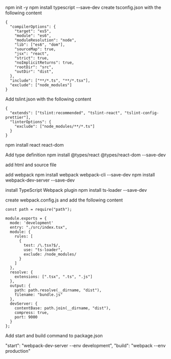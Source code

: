 npm init -y
npm install typescript --save-dev
create tsconfig.json with the following content
```
{ 
  "compilerOptions": { 
    "target": "es5", 
    "module": "es6", 
    "moduleResolution": "node", 
    "lib": ["es6", "dom"],
    "sourceMap": true, 
    "jsx": "react", 
    "strict": true, 
    "noImplicitReturns": true,
    "rootDir": "src",
    "outDir": "dist",
  },
  "include": ["**/*.ts", "**/*.tsx"],
  "exclude": ["node_modules"]
}
```

Add tslint.json with the following content
```
{
  "extends": ["tslint:recommended", "tslint-react", "tslint-config-prettier"],
  "linterOptions": {
    "exclude": ["node_modules/**/*.ts"]
  }
}
```

npm install react react-dom

Add type definition
npm install @types/react @types/react-dom --save-dev

add html and source file

add webpack
npm install webpack webpack-cli --save-dev
npm install webpack-dev-server --save-dev

install TypeScript Webpack plugin
npm install ts-loader --save-dev


create webpack.config.js and add the following content
```
const path = require("path");

module.exports = {
  mode: 'development'
  entry: "./src/index.tsx",
  module: {
    rules: [
      {
        test: /\.tsx?$/,
        use: "ts-loader",
        exclude: /node_modules/
      }
    ]
  },
  resolve: {
    extensions: [".tsx", ".ts", ".js"]
  },
  output: {
    path: path.resolve(__dirname, "dist"),
    filename: "bundle.js"
  },
  devServer: {
    contentBase: path.join(__dirname, "dist"),
    compress: true,
    port: 9000
  }
};
```

Add start and build command to package.json

"start": "webpack-dev-server --env development",
"build": "webpack --env production"